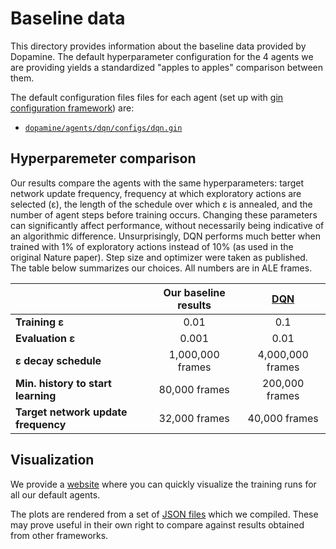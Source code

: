 # Baseline data

This directory provides information about the baseline data provided by
Dopamine. The default hyperparameter configuration for the 4 agents we are
providing yields a standardized "apples to apples" comparison between them.

The default configuration files files for each agent (set up with
[gin configuration framework](https://github.com/google/gin-config)) are:

*   [`dopamine/agents/dqn/configs/dqn.gin`](https://github.com/google/dopamine/blob/master/dopamine/agents/dqn/configs/dqn.gin)


## Hyperparemeter comparison
Our results compare the agents with the same hyperparameters: target
network update frequency, frequency at which exploratory actions are selected (ε), the
length of the schedule over which ε is annealed, and the number of agent steps
before training occurs. Changing these parameters can significantly affect
performance, without necessarily being indicative of an algorithmic difference.
Unsurprisingly, DQN performs much better when trained with 1% of exploratory
actions instead of 10% (as used in the original Nature paper). Step size and
optimizer were taken as published. The table below summarizes our choices. All
numbers are in ALE frames.

|                                     | Our baseline results | [DQN][dqn]       |
| :---------------------------------- | :------------------: | :--------:       | 
| **Training ε**                      | 0.01                 | 0.1              |
| **Evaluation ε**                    | 0.001                | 0.01             |
| **ε decay schedule**                | 1,000,000 frames     | 4,000,000 frames |
| **Min. history to start learning**  | 80,000 frames        | 200,000 frames   |
| **Target network update frequency** | 32,000 frames        | 40,000 frames    | 

## Visualization
We provide a [website](https://google.github.io/dopamine/baselines/plots.html)
where you can quickly visualize the training runs for all our default agents.

The plots are rendered from a set of
[JSON files](https://github.com/google/dopamine/tree/master/baselines/data)
which we compiled. These may prove useful in their own right to compare
against results obtained from other frameworks.


[dqn]: https://storage.googleapis.com/deepmind-media/dqn/DQNNaturePaper.pdf

